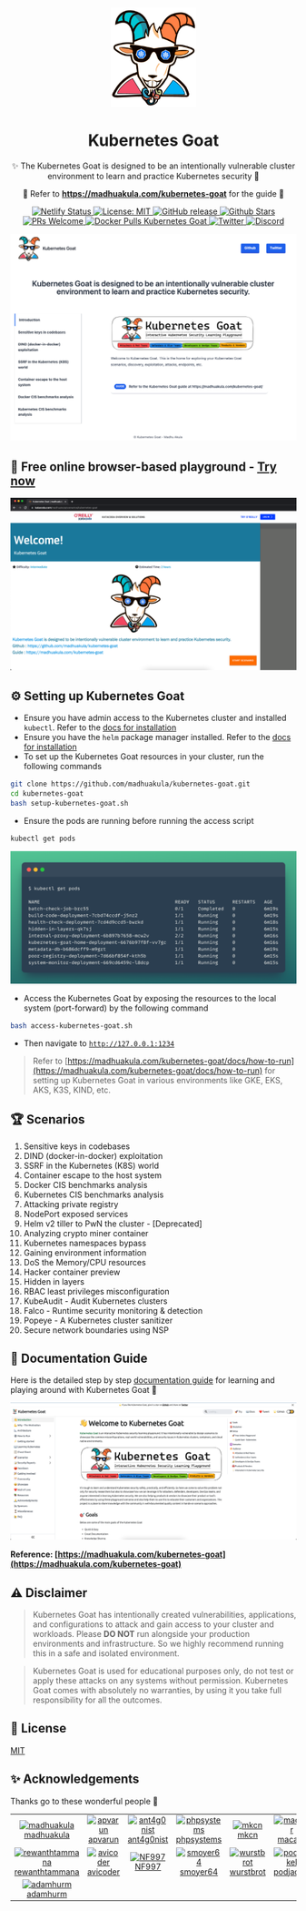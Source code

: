 <p align="center">
  <a href="https://madhuakula.com/kubernetes-goat">
    <img alt="Kubernetes Goat" src="kubernetes-goat-logo.png" width="150" />
  </a>
</p>
<h1 align="center">
  Kubernetes Goat
</h1>
<p align="center">
    ✨ The Kubernetes Goat is designed to be an intentionally vulnerable cluster environment to learn and practice Kubernetes security 🚀
</p>

<p align="center">
    🙌 Refer to <b><a href="https://madhuakula.com/kubernetes-goat">https://madhuakula.com/kubernetes-goat</a></b> for the guide 📖
</p>

<p align="center">
    <a href="https://app.netlify.com/sites/kubernetes-goat/deploys">
        <img alt="Netlify Status" src="https://api.netlify.com/api/v1/badges/e5399be3-9c47-4557-b237-9e6c89f6cada/deploy-status" />
    </a>    
    <a href="https://github.com/madhuakula/kubernetes-goat/blob/master/LICENSE">
        <img alt="License: MIT" src="https://img.shields.io/badge/License-MIT-blue.svg" />
    </a>    
    <a href="https://github.com/madhuakula/kubernetes-goat/releases/latest">
        <img alt="GitHub release" src="https://img.shields.io/github/release/madhuakula/kubernetes-goat.svg" />
    </a>    
    <a href="https://github.com/madhuakula/kubernetes-goat/stargazers">
        <img alt="Github Stars" src="https://img.shields.io/github/stars/madhuakula/kubernetes-goat" />
    </a>    
    <a href="https://github.com/madhuakula/kubernetes-goat/pulls">
        <img alt="PRs Welcome" src="https://img.shields.io/badge/PRs-welcome-brightgreen.svg" />
    </a>    
    <a href="https://hub.docker.com/r/madhuakula/k8s-goat-system-monitor">
        <img alt="Docker Pulls Kubernetes Goat" src="https://img.shields.io/docker/pulls/madhuakula/k8s-goat-system-monitor" />
    </a>    
    <a href="https://twitter.com/intent/tweet/?text=Kubernetes%20Goat,%20an%20intentionally%20vulnerable%20by%20design%20training%20platform%20to%20learn%20%23Kubernetes%20Security%20by%20%40madhuakula.%20Check%20it%20out%20&url=https://github.com/madhuakula/kubernetes-goat">
        <img alt="Twitter" src="https://img.shields.io/twitter/url?url=https://github.com/madhuakula/kubernetes-goat" />
    </a>
    <a href="https://rebrand.ly/Kubernetes-Goat/">
        <img alt="Discord" src="https://img.shields.io/discord/976503864268308580?color=9cf&label=Discord&logo=discord&logoColor=white" />
    </a>
</p>

[![Kubernetes Goat Home](./kubernetes-goat-home.png)](https://madhuakula.com/kubernetes-goat)

## 🚀 Free online browser-based playground - [Try now]((https://katacoda.com/madhuakula/scenarios/kubernetes-goat))

[![Katacoda Playground Kubernetes Goat](./kubernetes-goat-katacoda.png)](https://katacoda.com/madhuakula/scenarios/kubernetes-goat)

## ⚙️ Setting up Kubernetes Goat

* Ensure you have admin access to the Kubernetes cluster and installed `kubectl`. Refer to the [docs for installation](https://kubernetes.io/docs/tasks/tools/install-kubectl/)
* Ensure you have the `helm` package manager installed. Refer to the [docs for installation](https://helm.sh/docs/intro/install)
* To set up the Kubernetes Goat resources in your cluster, run the following commands

```bash
git clone https://github.com/madhuakula/kubernetes-goat.git
cd kubernetes-goat
bash setup-kubernetes-goat.sh
```

* Ensure the pods are running before running the access script

```bash
kubectl get pods
```

![all pods running in kubectl get pods](guide/docs/scenarios/images/kubectl-get-pods.png)

* Access the Kubernetes Goat by exposing the resources to the local system (port-forward) by the following command

```bash
bash access-kubernetes-goat.sh
```

* Then navigate to [`http://127.0.0.1:1234`](http://127.0.0.1:1234)


> Refer to [https://madhuakula.com/kubernetes-goat/docs/how-to-run](https://madhuakula.com/kubernetes-goat/docs/how-to-run) for setting up Kubernetes Goat in various environments like GKE, EKS, AKS, K3S, KIND, etc.


## 🏆 Scenarios

1. Sensitive keys in codebases
2. DIND (docker-in-docker) exploitation
3. SSRF in the Kubernetes (K8S) world
4. Container escape to the host system
5. Docker CIS benchmarks analysis
6. Kubernetes CIS benchmarks analysis
7. Attacking private registry
8. NodePort exposed services
9. Helm v2 tiller to PwN the cluster - [Deprecated]
10. Analyzing crypto miner container
11. Kubernetes namespaces bypass
12. Gaining environment information
13. DoS the Memory/CPU resources
14. Hacker container preview
15. Hidden in layers
16. RBAC least privileges misconfiguration
17. KubeAudit - Audit Kubernetes clusters
18. Falco - Runtime security monitoring & detection
19. Popeye - A Kubernetes cluster sanitizer
20. Secure network boundaries using NSP

## 📖 Documentation Guide

Here is the detailed step by step [documentation guide](https://madhuakula.com/kubernetes-goat) for learning and playing around with Kubernetes Goat 🎉

[![Kubernetes Goat Documentation Guide](kubernetes-goat-docs.png)](https://madhuakula.com/kubernetes-goat)

**Reference: [https://madhuakula.com/kubernetes-goat](https://madhuakula.com/kubernetes-goat)**

## ⚠️ Disclaimer

> Kubernetes Goat has intentionally created vulnerabilities, applications, and configurations to attack and gain access to your cluster and workloads. Please **DO NOT** run alongside your production environments and infrastructure. So we highly recommend running this in a safe and isolated environment.

> Kubernetes Goat is used for educational purposes only, do not test or apply these attacks on any systems without permission. Kubernetes Goat comes with absolutely no warranties, by using it you take full responsibility for all the outcomes.

## 🪪 License

[MIT](https://github.com/madhuakula/kubernetes-goat/blob/master/LICENSE)

## ✨ Acknowledgements

Thanks go to these wonderful people 🎉

<table>
    <tr>
        <td align="center"><a href="https://github.com/madhuakula"><img alt="madhuakula"
                    src="https://avatars.githubusercontent.com/u/6764192?v=4" width="100" /><br />madhuakula</a></td>
        <td align="center"><a href="https://github.com/apvarun"><img alt="apvarun"
                    src="https://avatars.githubusercontent.com/u/8411309?v=4" width="100" /><br />apvarun</a></td>
        <td align="center"><a href="https://github.com/ant4g0nist"><img alt="ant4g0nist"
                    src="https://avatars.githubusercontent.com/u/3500559?v=4" width="100" /><br />ant4g0nist</a></td>
        <td align="center"><a href="https://github.com/phpsystems"><img alt="phpsystems"
                    src="https://avatars.githubusercontent.com/u/6594322?v=4" width="100" /><br />phpsystems</a></td>
        <td align="center"><a href="https://github.com/mkcn"><img alt="mkcn"
                    src="https://avatars.githubusercontent.com/u/7307955?v=4" width="100" /><br />mkcn</a></td>
        <td align="center"><a href="https://github.com/macagr"><img alt="macagr"
                    src="https://avatars.githubusercontent.com/u/2797772?v=4" width="100" /><br />macagr</a></td>
    </tr>
    <tr>
        <td align="center"><a href="https://github.com/rewanthtammana"><img alt="rewanthtammana"
                    src="https://avatars.githubusercontent.com/u/22347290?v=4" width="100" /><br />rewanthtammana</a></td>
        <td align="center"><a href="https://github.com/avicoder"><img alt="avicoder"
                    src="https://avatars.githubusercontent.com/u/2093260?v=4" width="100" /><br />avicoder</a></td>
        <td align="center"><a href="https://github.com/NF997"><img alt="NF997"
                    src="https://avatars.githubusercontent.com/u/23374308?v=4" width="100" /><br />NF997</a></td>
        <td align="center"><a href="https://github.com/smoyer64"><img alt="smoyer64"
                    src="https://avatars.githubusercontent.com/u/328333?v=4" width="100" /><br />smoyer64</a></td>
        <td align="center"><a href="https://github.com/wurstbrot"><img alt="wurstbrot"
                    src="https://avatars.githubusercontent.com/u/955192?v=4" width="100" /><br />wurstbrot</a></td>
        <td align="center"><a href="https://github.com/podjackel"><img alt="podjackel"
                    src="https://avatars.githubusercontent.com/u/5067183?v=4" width="100" /><br />podjackel</a></td>
  </tr>
  <tr>
        <td align="center"><a href="https://github.com/adamhurm"><img alt="adamhurm"
                    src="https://avatars.githubusercontent.com/u/13396996?v=4" width="100" /><br />adamhurm</a></td>
  </tr>
</table>
